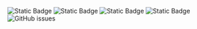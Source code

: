 ![Static Badge](https://img.shields.io/badge/blacklists-60-000000) ![Static Badge](https://img.shields.io/badge/blacklisted-2790584-cc0000) ![Static Badge](https://img.shields.io/badge/whitelisted-2245-00CC00) ![Static Badge](https://img.shields.io/badge/streaming_blacklist-28107-000000) ![GitHub issues](https://img.shields.io/github/issues/fabriziosalmi/blacklists)
